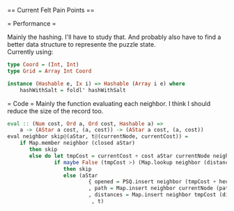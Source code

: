== Current Felt Pain Points ==

= Performance =

Mainly the hashing. I'll have to study that. And probably also have to find a better data structure to represente the puzzle state.  
Currently using:
```Haskell
type Coord = (Int, Int)
type Grid = Array Int Coord

instance (Hashable e, Ix i) => Hashable (Array i e) where
    hashWithSalt = foldl' hashWithSalt
```
= Code =
Mainly the function evaluating each neighbor. I think I should reduce the size of the record too.
```Haskell
eval :: (Num cost, Ord a, Ord cost, Hashable a) =>
    a -> (AStar a cost, (a, cost)) -> (AStar a cost, (a, cost))
eval neighbor skip@(aStar, t@(currentNode, currentCost)) =
    if Map.member neighbor (closed aStar)
       then skip
       else do let tmpCost = currentCost + cost aStar currentNode neighbor
               if maybe False (tmpCost >) (Map.lookup neighbor (distances aStar))
                  then skip
                  else (aStar
                          { opened = PSQ.insert neighbor (tmpCost + heuristic aStar neighbor) neighbor (opened aStar)
                          , path = Map.insert neighbor currentNode (path aStar)
                          , distances = Map.insert neighbor tmpCost (distances aStar) }
                           , t)
```
